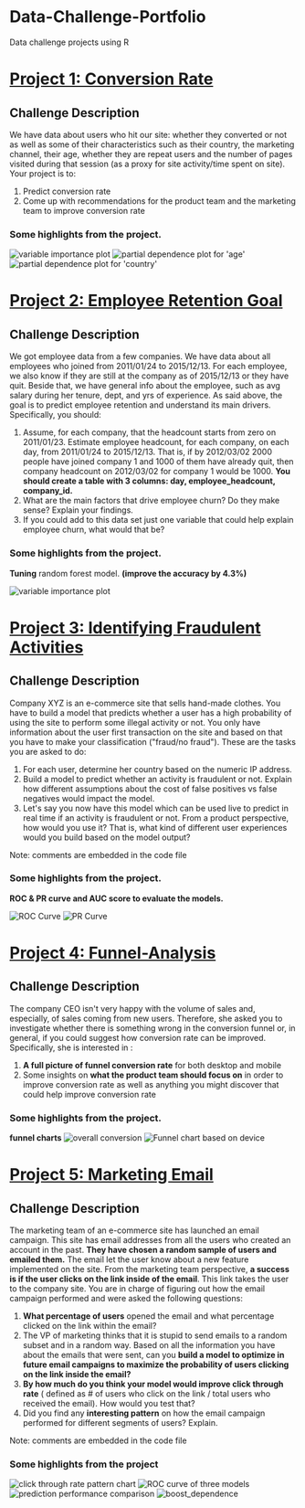 # Data-Challenge-Portfolio
Data challenge projects using R


# [Project 1: Conversion Rate](https://github.com/zhanghanduo337/Conversion-Rate)

## Challenge Description
We have data about users who hit our site: whether they converted or not as well as some of their characteristics such as their country, the marketing channel, their age, whether they are repeat users and the number of pages visited during that session (as a proxy for site activity/time spent on site).
Your project is to:
1. Predict conversion rate
2. Come up with recommendations for the product team and the marketing team to improve conversion rate

### Some highlights from the project.

![variable importance plot](variable_importance_plot_5_variables.png)
![partial dependence plot for 'age'](boosted_trees-age.png)
![partial dependence plot for 'country'](boosted_trees-country.png)

# [Project 2: Employee Retention Goal](https://github.com/zhanghanduo337/Employee-Retention)

## Challenge Description
We got employee data from a few companies. We have data about all employees who joined from 2011/01/24 to 2015/12/13. For each employee, we also know if they are still at the company as of 2015/12/13 or they have quit. Beside that, we have general info about the employee, such as avg salary during her tenure, dept, and yrs of experience.
As said above, the goal is to predict employee retention and understand its main drivers. Specifically, you should:

1. Assume, for each company, that the headcount starts from zero on 2011/01/23. Estimate employee headcount, for each company, on each day, from 2011/01/24 to 2015/12/13. That is, if by 2012/03/02 2000 people have joined company 1 and 1000 of them have already quit, then company headcount on 2012/03/02 for company 1 would be 1000. **You should create a table with 3 columns: day, employee_headcount, company_id.**
2. What are the main factors that drive employee churn? Do they make sense? Explain your findings.
3. If you could add to this data set just one variable that could help explain employee churn, what would that be?

### Some highlights from the project.
**Tuning** random forest model. **(improve the accuracy by 4.3%)**

![variable importance plot](variable_importance_plot_after_tune.png)

# [Project 3: Identifying Fraudulent Activities](https://github.com/zhanghanduo337/Identifying-Fraudulent-Activities)

## Challenge Description
Company XYZ is an e-commerce site that sells hand-made clothes.
You have to build a model that predicts whether a user has a high probability of using the site to perform some illegal activity or not. 
You only have information about the user first transaction on the site and based on that you have to make your classification ("fraud/no fraud").
These are the tasks you are asked to do:
1. For each user, determine her country based on the numeric IP address.
2. Build a model to predict whether an activity is fraudulent or not. Explain how different assumptions about the cost of false positives vs false negatives would impact the model.
4. Let's say you now have this model which can be used live to predict in real time if an activity is fraudulent or not. From a product perspective, how would you use it? That is, what kind of different user experiences would you build based on the model output?

Note: comments are embedded in the code file

### Some highlights from the project.
**ROC & PR curve and AUC score to evaluate the models.**

![ROC Curve](ROC_curve.png)
![PR Curve](PR_curve.png)


# [Project 4: Funnel-Analysis](https://github.com/zhanghanduo337/Funnel-Analysis)


## Challenge Description
The company CEO isn't very happy with the volume of sales and, especially, of sales coming from new users. Therefore, she asked you to investigate whether there is something wrong in the conversion funnel or, in general, if you could suggest how conversion rate can be improved.
Specifically, she is interested in :
1. **A full picture of funnel conversion rate** for both desktop and mobile
2. Some insights on **what the product team should focus on** in order to improve conversion rate as well as anything you might discover that could help improve conversion rate
### Some highlights from the project.
**funnel charts**
![overall conversion](overall_funnel_plot.png)
![Funnel chart based on device](Funnel_plot_device.png)


# [Project 5: Marketing Email](https://github.com/zhanghanduo337/marketing-email)

## Challenge Description

The marketing team of an e-commerce site has launched an email campaign. This site has email addresses from all the users who created an account in the past.
**They have chosen a random sample of users and emailed them.** The email let the user know about a new feature implemented on the site. From the marketing team perspective, **a success is if the user clicks on the link inside of the email**. This link takes the user to the company site.
You are in charge of figuring out how the email campaign performed and were asked the following questions:

1. **What percentage of users** opened the email and what percentage clicked on the link within the email?
2. The VP of marketing thinks that it is stupid to send emails to a random subset and in a random way. Based on all the information you have about the emails that were sent, can you **build a model to optimize in future email campaigns to maximize the probability of users clicking on the link inside the email?**
3. **By how much do you think your model would improve click through rate** ( defined as # of users who click on the link / total users who received the email). How would you test that?
4. Did you find any **interesting pattern** on how the email campaign performed for different segments of users? Explain.

Note:
comments are embedded in the code file

### Some highlights from the project


![click through rate pattern chart](CTR.png)
![ROC curve of three models](ROC_curve_email.png)
![prediction performance comparison](performance_comparison.png)
![boost_dependence](boost_dependence.png)






